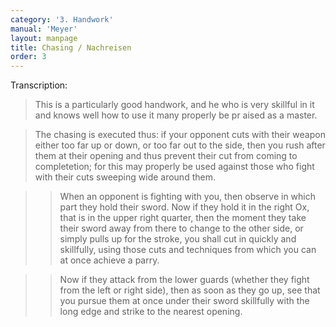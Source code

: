 ```yaml
---
category: '3. Handwork'
manual: 'Meyer'
layout: manpage
title: Chasing / Nachreisen
order: 3
---
```


Transcription:

> This is a particularly good handwork, and he who is very skillful in it and knows well how to use it many properly be pr aised as a master.

> The chasing is executed thus: if your opponent cuts with their weapon either too far up or down, or too far out to the side, then you rush after them at their opening and thus prevent their cut from coming to completetion; for this may properly be used against those who fight with their cuts sweeping wide around them.

>> When an opponent is fighting with you, then observe in which part they hold their sword. Now if they hold it in the right Ox, that is in the upper right quarter, then the moment they take their sword away from there to change to the other side, or simply pulls up for the stroke, you shall cut in quickly and skillfully, using those cuts and techniques from which you can at once achieve a parry.

>> Now if they attack from the lower guards (whether they fight from the left or right side), then as soon as they go up, see that you pursue them at once under their sword skillfully with the long edge and strike to the nearest opening.